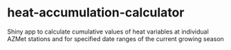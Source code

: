 # heat-accumulation-calculator
Shiny app to calculate cumulative values of heat variables at individual AZMet stations and for specified date ranges of the current growing season
